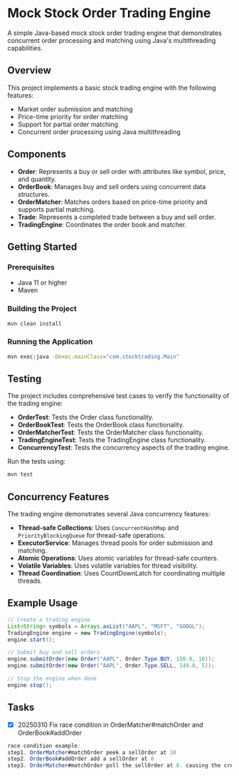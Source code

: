 # Mock Stock Order Trading Engine

A simple Java-based mock stock order trading engine that demonstrates concurrent order processing and matching using Java's multithreading capabilities.

## Overview

This project implements a basic stock trading engine with the following features:

- Market order submission and matching
- Price-time priority for order matching
- Support for partial order matching
- Concurrent order processing using Java multithreading

## Components

- **Order**: Represents a buy or sell order with attributes like symbol, price, and quantity.
- **OrderBook**: Manages buy and sell orders using concurrent data structures.
- **OrderMatcher**: Matches orders based on price-time priority and supports partial matching.
- **Trade**: Represents a completed trade between a buy and sell order.
- **TradingEngine**: Coordinates the order book and matcher.

## Getting Started

### Prerequisites

- Java 11 or higher
- Maven

### Building the Project

```bash
mvn clean install
```

### Running the Application

```bash
mvn exec:java -Dexec.mainClass="com.stocktrading.Main"
```

## Testing

The project includes comprehensive test cases to verify the functionality of the trading engine:

- **OrderTest**: Tests the Order class functionality.
- **OrderBookTest**: Tests the OrderBook class functionality.
- **OrderMatcherTest**: Tests the OrderMatcher class functionality.
- **TradingEngineTest**: Tests the TradingEngine class functionality.
- **ConcurrencyTest**: Tests the concurrency aspects of the trading engine.

Run the tests using:

```bash
mvn test
```

## Concurrency Features

The trading engine demonstrates several Java concurrency features:

- **Thread-safe Collections**: Uses `ConcurrentHashMap` and `PriorityBlockingQueue` for thread-safe operations.
- **ExecutorService**: Manages thread pools for order submission and matching.
- **Atomic Operations**: Uses atomic variables for thread-safe counters.
- **Volatile Variables**: Uses volatile variables for thread visibility.
- **Thread Coordination**: Uses CountDownLatch for coordinating multiple threads.

## Example Usage

```java
// Create a trading engine
List<String> symbols = Arrays.asList("AAPL", "MSFT", "GOOGL");
TradingEngine engine = new TradingEngine(symbols);
engine.start();

// Submit buy and sell orders
engine.submitOrder(new Order("AAPL", Order.Type.BUY, 150.0, 10));
engine.submitOrder(new Order("AAPL", Order.Type.SELL, 149.0, 5));

// Stop the engine when done
engine.stop();
```

## Tasks

- [x] 20250310 Fix race condition in OrderMatcher#matchOrder and OrderBook#addOrder
```java
race condition example:
step1. OrderMatcher#matchOrder peek a sellOrder at 10
step2. OrderBook#addOrder add a sellOrder at 8
step3. OrderMatcher#matchOrder poll the sellOrder at 8. causing the created trade sets the sell price at 10, but it is 8 that is acutally traded.
```